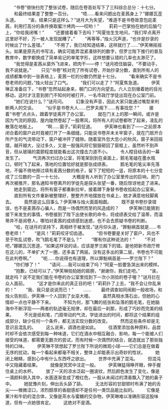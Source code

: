 　　“书卷”很快扫完了整张试卷，随后在卷首处写下了三科综合总分：十七分。
　　和最终结果差了整整一百分。
　　“唔……看来问题出在麦茜身上？”娜娜瓦歪头道。
　　“诶，结果只是这样么？”谜月大为失望，“难道不是书卷故意包庇麦茜，利用打高分的条件换取蜜汁烤肉——哎哟！”
　　莉莉一巴掌拍在她的后脑勺上，“你给我闭嘴！”
　　“还要接着看下去吗？”阿夏怯生生地问，“我们早点离开这里好不好，万一被人发现就糟了。”
　　“再等等，”烛火沉声道，“也许是抄录的时候出了什么差错。”
　　“不用了，我已经知道结果，这样就行了……”伊芙琳摇摇头。如果是原先的书写法，确实可能弄混紧凑排列的数字，但罗兰陛下推行的普及教育中，数字都换成了简单易记的单笔字形，这样想要认错的几率也太渺茫了。
　　“我觉得是麦茜从窗外飞进来，把肉干——停！”谜月捂住脑袋，“不要动手，我不说就是。”
　　只见“书卷”核对完了所有试卷，开始抄录分数，直到所有人的成绩都集中到一张表格上，麦茜一栏的分数仍然是十七分。
　　“看来确实不是书卷老师的问题，”烛火轻出了口气。
　　“我们可以走了？”阿夏焦急道。
　　伊芙琳正准备应下，“书卷”忽然站起身来，朝门口的方向望去。六人立刻循着她的目光移动，这时才注意到房门不知何时被打开，一名市政厅学徒出现在办公室门前。
　　“她们在说什么？”谜月问。
　　幻象没有声音，因此大家只能通过嘴型来判断两人的交谈。
　　“似乎是书卷大人……巴罗夫阁下……有事找您？”
　　接着“书卷”点点头，跟着学徒离开了办公室。
　　就在门关上的那一瞬间，或许是因为气流的原因，屋内陡然卷起了一股寒风，将所有人的试卷都吹了起来，凌乱的散落在地板上。
　　“啊……窗子。”莉莉怔道。
　　伊芙琳也看到了——之前原本闭合着的窗户此时竟被打开了一条细缝。只能说书卷并未关牢窗子，就在门扇开合所产生的气流带动下，窗户被冲开了缝隙。随着室外忽大忽小的秋风，窗子来回摇摆，越开越大，没过多久，又是一股强风将它狠狠砸回了窗框上，虽然听不到声音，但从玻璃的震颤程度就能看出这次撞击力道不小。
　　令人瞠目结舌的一幕发生了。
　　气流再次扫过办公室，将笔架刮到在桌面上，鹅毛笔磕在墨水瓶口，顿时飞了起来，落地的位置恰好就是那张成绩表。
　　鹅毛笔的笔尖率先落地，不偏不倚地擦过填有麦茜分数的格子，留下了短短的一竖，将原本的十七分变成了三位数的一百一十七分。
　　大概是有人听到了办公室里传出的巨响，房门再次被推开，那名通知书卷离开的学徒先是探头张望一番，随后惊讶地走了进来。
　　她走到窗边，将所有窗子都重新拉牢，接着蹲下身替书卷收拾起办公室来。
　　直到所有文件重新被整理好，整整齐齐地摆放在书桌上，她才满意地轻脚离去。
　　竟然是这么回事么？伊芙琳与烛火面面相觑。
　　既不是书卷抄录错误，也不是麦茜存心骗人，而是一场偶然而至的风造成的？
　　伊芙琳已能猜到接下来发生的事情，书卷接到了陛下出使长歌的命令，将成绩表交给了温蒂，而温蒂并不是阅卷人，哪怕对麦茜的成绩感到迷惑，也不会去质疑书卷的判断。
　　“哈，在谜月的坚持下，真相终于被发现，”谜月仰头道，“罪魁祸首就是……书卷老师！”
　　“是风！”莉莉咬牙切齿道。
　　“但书卷要是关好了窗户，风也不至于吹乱试卷，吹飞鹅毛笔了不是么？”
　　“哪有你这种说法的！”
　　“不对吧，”娜娜瓦沉思道，“如果这样说的话，应该是罗兰殿下的错。是他把新市政厅修在这儿的，不单扩大了一圈，还多盖了两层。没有这多出的第二层，书卷也不可能在此判卷啊。”
　　“呃……你说得也有道理，所以罪魁祸首是——罗兰陛下？”
　　“你们够了！”
　　“请问……我可以结束了吗？”阿夏一脸要急哭出来的模样。
　　“抱歉，已经可以了，”伊芙琳拍拍她的肩膀，“谢谢你，我们走吧。”
　　“诶，就走吗？说不定我们能在书卷的办公室里找到下一次小测验的卷子喔？”谜月拦在众人面前。
　　“这才是你来此的真正目的吧！”莉莉扑了上去，“我不会让你乱来的！”
　　“我、我只是说说而已！”
　　……
　　最终调查如同闹剧一般收场，和烛火告别后，伊芙琳一个人回到了女巫大楼。
　　虽然真相水落石出，但她的心情却一点也平静不下来。
　　不知为何，那飞舞的纸张和坠落的鹅毛笔，在她脑海中不断浮现——两者的轨迹毫无规律，却在最后一刹那，形成了巧妙而完美的结果。
　　不光是纸和笔，门扇带动的气流，学徒进出的时间，都将这个结果的组成部分，缺少任何一个条件，都无法实现分数的改变。
　　然而这些条件却是无意识且混乱的。
　　这么说来，调酒也是如此。
　　往酒里添加各种原料，品尝时却不会依次感受到每一种味道，它们在酒水中相互融合、影响，每一个能被人们接受的味道，都需要无数次的尝试，而有时候一次偶然的结合，就造就出了那些独特的口味。
　　伊芙琳不禁想起了罗兰陛下所说的微观小球——它们总是在做着无序的扰动，每一个看起来都毫不相关，整体上却能表示出奇妙的性状。
　　她闭上眼睛，感到心中有什么东西呼之欲出。
　　世界中充满了混沌。
　　但混沌中又隐藏着结果。
　　就像是冥冥中注定一般。
　　伊芙琳猛得睁开眼，伸手握住桌上的水杯。
　　放了一天的凉水泛起一圈波纹，然后颜色发生了变化，像是一滴颜料倒入其中，水面逐渐变成了橙红色，一股从未闻过的清香飘入了她的鼻子中。
　　她犹豫片刻，伸出舌头舔了舔。
　　无法形容的甘甜顿时布满了她的舌尖——微微涩口，浓烈醇厚的香甜感却不是任何一类饮品能比拟的。
　　它像是果汁和牛奶的混合体，又像是茶水与蜜糖的交杂物，伊芙琳难以准确形容这股味道，但有一点她很肯定。
　　这绝对不是酒。